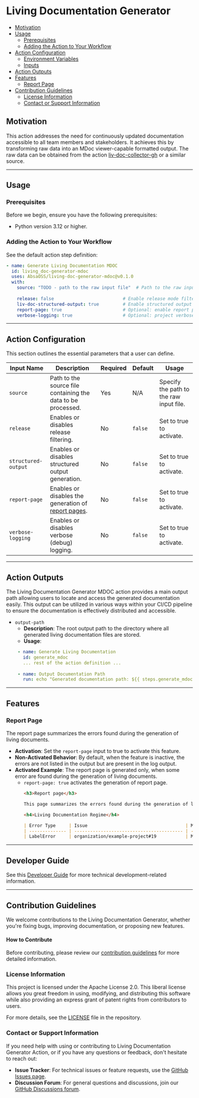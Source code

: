 # Living Documentation Generator

- [Motivation](#motivation)
- [Usage](#usage)
    - [Prerequisites](#prerequisites)
    - [Adding the Action to Your Workflow](#adding-the-action-to-your-workflow)
- [Action Configuration](#action-configuration)
    - [Environment Variables](#environment-variables)
    - [Inputs](#inputs)
- [Action Outputs](#action-outputs)
- [Features](#features)
    - [Report Page](#report-page)
- [Contribution Guidelines](#contribution-guidelines)
  - [License Information](#license-information)
  - [Contact or Support Information](#contact-or-support-information)

## Motivation

This action addresses the need for continuously updated documentation accessible to all team members and stakeholders. It achieves this by transforming raw data into an MDoc viewer-capable formatted output.
The raw data can be obtained from the action [liv-doc-collector-gh](https://github.com/AbsaOSS/living-doc-collector-gh) or a similar source.

---
## Usage

### Prerequisites

Before we begin, ensure you have the following prerequisites:
- Python version 3.12 or higher.

### Adding the Action to Your Workflow

See the default action step definition:

```yaml
- name: Generate Living Documentation MDOC
  id: living_doc-generator-mdoc
  uses: AbsaOSS/living-doc-generator-mdoc@v0.1.0
  with:
    source: "TODO - path to the raw input file"  # Path to the raw input file containing the data to be processed.
    
    release: false                          # Enable release mode filtering. [NOT SUPPORTED YET]
    liv-doc-structured-output: true         # Enable structured output generation.
    report-page: true                       # Optional: enable report page generation.
    verbose-logging: true                   # Optional: project verbose (debug) logging feature de/activation
```

---
## Action Configuration

This section outlines the essential parameters that a user can define.

| Input Name          | Description                                              | Required | Default | Usage                     | 
|---------------------|----------------------------------------------------------|----------|---------|---------------------------|
| `source`            | Path to the source file containing the data to be processed. | Yes      | N/A     | Specify the path to the raw input file. |
| `release`           | Enables or disables release filtering.                   | No       | `false` | Set to true to activate.  |
| `structured-output` | Enables or disables structured output generation. | No       | `false` | Set to true to activate.  |
| `report-page`       | Enables or disables the generation of [report pages](#report-page). | No       | `false` | Set to true to activate.  |
| `verbose-logging`   | Enables or disables verbose (debug) logging.             | No       | `false` | Set to true to activate.  |

---
## Action Outputs

The Living Documentation Generator MDOC action provides a main output path allowing users to locate and access the generated documentation easily. 
This output can be utilized in various ways within your CI/CD pipeline to ensure the documentation is effectively distributed and accessible.

- `output-path`
  - **Description**: The root output path to the directory where all generated living documentation files are stored.
  - **Usage**: 
   ``` yaml
    - name: Generate Living Documentation
      id: generate_mdoc
      ... rest of the action definition ...
      
    - name: Output Documentation Path
      run: echo "Generated documentation path: ${{ steps.generate_mdoc.outputs.output-path }}"            
    ```

---
## Features

### Report Page

The report page summarizes the errors found during the generation of living documents.

- **Activation**: Set the `report-page` input to true to activate this feature.
- **Non-Activated Behavior**: By default, when the feature is inactive, the errors are not listed in the output but are present in the log output.
- **Activated Example**: The report page is generated only, when some error are found during the generation of living documents.
  - `report-page: true` activates the generation of report page.
    ```markdown
    <h3>Report page</h3>
    
    This page summarizes the errors found during the generation of living documents.
    
    <h4>Living Documentation Regime</h4>
    
    | Error Type     | Issue                                     | Message                                  |
    | -------------- | ----------------------------------------- | ---------------------------------------- |
    | LabelError     | organization/example-project#19           | More than one Documentation label found. |
    ```

---
## Developer Guide

See this [Developer Guide](DEVELOPER.md) for more technical development-related information.

---
## Contribution Guidelines

We welcome contributions to the Living Documentation Generator, whether you're fixing bugs, improving documentation, or proposing new features.

#### How to Contribute

Before contributing, please review our [contribution guidelines](https://github.com/AbsaOSS/living-doc-generator/blob/master/CONTRIBUTING.md) for more detailed information.

### License Information

This project is licensed under the Apache License 2.0. This liberal license allows you great freedom in using, modifying, and distributing this software while also providing an express grant of patent rights from contributors to users.

For more details, see the [LICENSE](https://github.com/AbsaOSS/living-doc-generator/blob/master/LICENSE) file in the repository.

### Contact or Support Information

If you need help with using or contributing to Living Documentation Generator Action, or if you have any questions or feedback, don't hesitate to reach out:

- **Issue Tracker**: For technical issues or feature requests, use the [GitHub Issues page](https://github.com/AbsaOSS/living-doc-generator/issues).
- **Discussion Forum**: For general questions and discussions, join our [GitHub Discussions forum](https://github.com/AbsaOSS/living-doc-generator/discussions).
